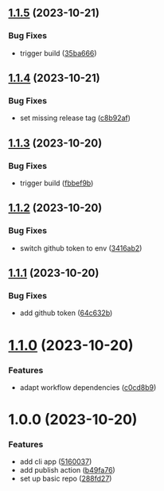 ## [1.1.5](https://github.com/CycriLabs/test-cli-app/compare/1.1.4...1.1.5) (2023-10-21)


### Bug Fixes

* trigger build ([35ba666](https://github.com/CycriLabs/test-cli-app/commit/35ba6668cc1778fdbcbfdbbc74a919a3c8b40276))

## [1.1.4](https://github.com/CycriLabs/test-cli-app/compare/1.1.3...1.1.4) (2023-10-21)


### Bug Fixes

* set missing release tag ([c8b92af](https://github.com/CycriLabs/test-cli-app/commit/c8b92af9ff832da803d36164fa459b190aadd772))

## [1.1.3](https://github.com/CycriLabs/test-cli-app/compare/1.1.2...1.1.3) (2023-10-20)


### Bug Fixes

* trigger build ([fbbef9b](https://github.com/CycriLabs/test-cli-app/commit/fbbef9b22eadeb7b5304433a6c1ac557931f6ecc))

## [1.1.2](https://github.com/CycriLabs/test-cli-app/compare/1.1.1...1.1.2) (2023-10-20)


### Bug Fixes

* switch github token to env ([3416ab2](https://github.com/CycriLabs/test-cli-app/commit/3416ab2da06970ac821d3ca643deae9d484afa34))

## [1.1.1](https://github.com/CycriLabs/test-cli-app/compare/1.1.0...1.1.1) (2023-10-20)


### Bug Fixes

* add github token ([64c632b](https://github.com/CycriLabs/test-cli-app/commit/64c632bb310b62c439348d69bc8910e6702f34b9))

# [1.1.0](https://github.com/CycriLabs/test-cli-app/compare/1.0.0...1.1.0) (2023-10-20)


### Features

* adapt workflow dependencies ([c0cd8b9](https://github.com/CycriLabs/test-cli-app/commit/c0cd8b956b34cf1e1c510443a06bafb4aef8fe65))

# 1.0.0 (2023-10-20)


### Features

* add cli app ([5160037](https://github.com/CycriLabs/test-cli-app/commit/51600375fa2a712b3ca0c4b894a46fcae54bafc8))
* add publish action ([b49fa76](https://github.com/CycriLabs/test-cli-app/commit/b49fa762362e372a518f3de402fc9438cfd52bcf))
* set up basic repo ([288fd27](https://github.com/CycriLabs/test-cli-app/commit/288fd27a87a30a701fe0abbe7699c93e23fc6c60))
